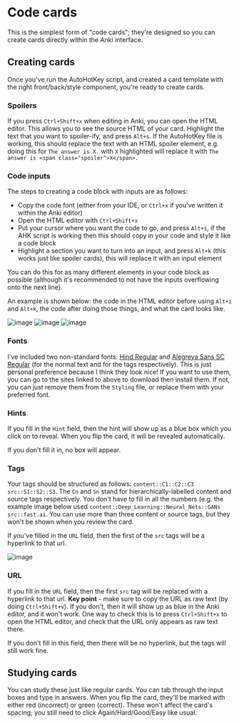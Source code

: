 # Code cards

This is the simplest form of "code cards"; they're designed so you can create cards directly within the Anki interface.

## Creating cards

Once you've run the AutoHotKey script, and created a card template with the right front/back/style component, you're ready to create cards.

### Spoilers

If you press `Ctrl+Shift+x` when editing in Anki, you can open the HTML editor. This allows you to see the source HTML of your card. Highlight the text that you want to spoiler-ify, and press `Alt+s`. If the AutoHotKey file is working, this should replace the text with an HTML spoiler element, e.g. doing this for `The answer is X.` with `X` highlighted will replace it with `The answer is <span class="spoiler">X</span>.`

### Code inputs

The steps to creating a code block with inputs are as follows:
* Copy the code font (either from your IDE, or `Ctrl+x` if you've written it within the Anki editor)
* Open the HTML editor with `Ctrl+Shift+x`
* Put your cursor where you want the code to go, and press `Alt+i`, if the AHK script is working then this should copy in your code and style it like a code block
* Highlight a section you want to turn into an input, and press `Alt+k` (this works just like spoiler cards), this will replace it with an input element

You can do this for as many different elements in your code block as possible (although it's recommended to not have the inputs overflowing onto the next line).

An example is shown below: the code in the HTML editor before using `Alt+i` and `Alt+k`, the code after doing those things, and what the card looks like.

![image](https://user-images.githubusercontent.com/45238458/164966857-80e62c0b-0108-49dd-80ab-98c93521a603.png)
![image](https://user-images.githubusercontent.com/45238458/164966882-7fa24120-9895-422c-a762-c20ebc1fb137.png)
![image](https://user-images.githubusercontent.com/45238458/164966890-1e88b85b-60b5-4ecc-b644-b38fd39b36e0.png)

### Fonts

I've included two non-standard fonts: [Hind Regular](https://fonts.google.com/specimen/Hind) and [Alegreya Sans SC Regular](https://fonts.google.com/specimen/Alegreya+Sans+SC) (for the normal text and for the tags respectively). This is just personal preference because I think they look nice! If you want to use them, you can go to the sites linked to above to download then install them. If not, you can just remove them from the `Styling` file, or replace them with your preferred font.

### Hints

If you fill in the `Hint` field, then the hint will show up as a blue box which you click on to reveal. When you flip the card, it will be revealed automatically.

If you don't fill it in, no box will appear.

### Tags

Your tags should be structured as follows: `content::C1::C2::C3 src::S1::S2::S3`. The `Cn` and `Sn` stand for hierarchically-labelled content and source tags respectively. You don't have to fill in all the numbers (e.g. the example image below used `content::Deep_Learning::Neural_Nets::GANs src::fast.ai`. You can use more than three content or source tags, but they won't be shown when you review the card.

If you've filled in the `URL` field, then the first of the `src` tags will be a hyperlink to that url.

![image](https://user-images.githubusercontent.com/45238458/164967126-d87b3c8f-412e-48c5-ad80-ffd3b9379346.png)

### URL

If you fill in the `URL` field, then the first `src` tag will be replaced with a hyperlink to that url. **Key point** - make sure to copy the URL as raw text (by doing `Ctrl+Shift+v`). If you don't, then it will show up as blue in the Anki editor, and it won't work. One way to check this is to press `Ctrl+Shift+x` to open the HTML editor, and check that the URL only appears as raw text there.

If you don't fill in this field, then there will be no hyperlink, but the tags will still work fine.

## Studying cards

You can study these just like regular cards. You can tab through the input boxes and type in answers. When you flip the card, they'll be marked with either red (incorrect) or green (correct). These won't affect the card's spacing; you still need to click Again/Hard/Good/Easy like usual.
